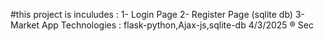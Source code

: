 #this project is inculudes :
1- Login Page 
2- Register Page (sqlite db)
3- Market App
Technologies :
flask-python,Ajax-js,sqlite-db
4/3/2025 ® Sec
